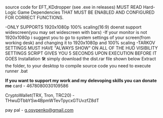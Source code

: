 source code for EFT_KDdropper (see .exe in releases)
MUST READ
Hard-Logic Game Dependencies THAT MUST BE ENABLED AND CONFIGURED FOR CORRECT FUNCTIONS.

-ONLY SUPPORTS 1920x1080p 100% scaling(16:9) doenst support widescreen(you may set widescreen with bars)
-If your monitor is not 1920x1080p i suggest you to go to system settings of your screen(from working desk) and changing it to 1920x1080p and 100% scaling
-TARKOV SETTINGS MUST HAVE "ALWAYS SHOW" ON
ALL OF THE HUD VISIBILITY SETTINGS
SCRIPT GIVES YOU 5 SECONDS UPON EXECUTION BEFORE IT GOES
Installation 🛠️
simply download the dist.rar file shown below
Extract the folder, to your desktop
to compile source code you need to execute runner .bat

**If you want to support my work and my delevoping skills you can donate me**
card - 4678080030109586

CryptoWallet(TRX, Tron, TRC20) - THwuDTbbYSw4BpmWTevTpycxGTUvzfZ8dT

pay pal - g.osypenko@gmail.com

